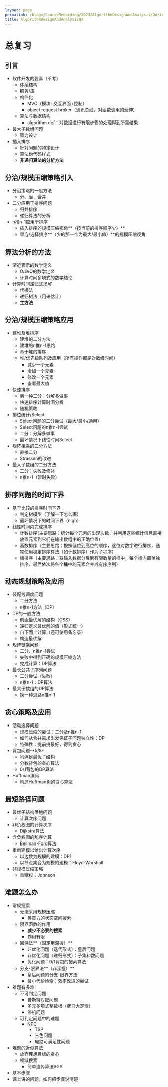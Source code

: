 ```yaml
---
layout: page
permalink: /blogs/CourseRecording/2023/AlgorithmDesignAndAnalysis/QA/index.html
title: AlgorithmDesignAndAnalysisQA
---
```


# 总复习

## 引言

- 软件开发的要素（不考）
    - 体系结构
    - 服务/库
    - 构件化
        - MVC（模块+交互界面+控制）
        - object request broker（通讯总线，对函数调用的延伸）
    - 算法与数据结构
        - algorithm def：对数据进行有限步骤的处理得到所需结果
- 最大子数组问题
    - 蛮力设计
- 插入排序
    - 针对问题的特定设计
    - 算法伪代码样式
    - **非递归算法的分析方法**

## 分治/规模压缩策略引入

- 分治策略的一般方法
    - 分、治、合并
- 二分应用于排序问题
    - 归并排序
    - 递归算法的分析
- n推n-1应用于排序
    - 插入排序的规模压缩视角**（按当前的排序顺序少）**
    - 冒泡/选择排序**（少的那一个为最大/最小值）**的规模压缩视角

## 算法分析的方法

- 渐近表示的数学定义
    - O/Θ/Ω的数学定义
    - 计算时间多项式的数学结论
- 计算时间递归式求解
    - 代换法
    - 递归树法（用来估计）
    - **主方法**

## 分治/规模压缩策略应用

- 建堆及堆排序
    - 建堆的二分方法
    - 建堆的n推n-1思路
    - 基于堆的排序
    - 堆/优先级队列及应用（所有操作都是对数级时间）
        - 减少一个元素
        - 增加一个元素
        - 修改一个元素
        - 查看最大值
- 快速排序
    - 另一种二分：分解多做事
    - 快速排序计算时间分析
    - 随机策略
- 排位统计/Select
    - Select问题的二分尝试（最大/最小/通用）
    - Select问题的n推n-1尝试
    - 二分：分解多做事
    - 最坏情况下线性时间Select
- 矩阵相乘的二分方法
    - 直接二分
    - Strassen的改进
- 最大子数组的二分方法
    - 二分：失败及修补
    - n推n-1（暂时失败）

## 排序问题的时间下界

- 基于比较的排序时间下界
    - 判定树模型（了解一下怎么画）
    - 最坏情况下的时间下界（nlgn）
- 线性时间内完成排序
    - 计数排序(主要思路：统计每个元素的出现次数，并利用这些统计信息直接放置元素到它们在输出数组中的正确位置)
    - 基数排序（主要思路：按照低位到高位的顺序，逐位对数字进行排序，通常使用稳定排序算法（如计数排序）作为子程序）
    - 桶排序（主要思路：将输入数据分散到有限数量的桶中，每个桶内部单独排序，最后依次将各个桶中的元素合并成有序序列）

## 动态规划策略及应用

- 装配线调度问题
    - 二分方法
    - n推n-1方法（DP）
- DP的一般方法
    - 刻画最优解的结构（OSS）
    - 递归定义最优解的值（形式统一）
    - 自下而上计算（还可使用备忘录）
    - 构造最优解
- 矩阵链乘问题
    - 二分、n推n-1尝试
    - 失败中得到正确的规模压缩方法
    - 完成计算：DP算法
- 最长公共子序列问题
    - 二分尝试（失败）
    - n推n-1：DP算法
- 最大子数组的DP算法
    - 换一种思路n推n-1

## 贪心策略及应用

- 活动选择问题
    - 规模压缩的尝试：二分及n推n-1
    - 如何从合并需求出发保证子问题独立性：DP
    - 特殊性：提前挑最好，得到贪心
- 背包问题-*5/8-
    - 均满足最优子结构
    - 分数背包的贪心算法
    - 0/1背包的DP算法
- Huffman编码
    - 构造Huffman树的贪心算法

## 最短路径问题

- 最优子结构落地问题
    - 计算次序问题
- 非负权图的计算次序
    - Dijkstra算法
- 含负权图的乱序计算
    - Bellman-Ford算法
- 重新建模以给出计算次序
    - 以边数为规模的建模：DP1
    - 以节点集合为规模的建模：Floyd-Warshall
- 非规模压缩策略
    - 重赋权：Johnson

## 难题怎么办

- 常规搜索
    - 无法采用规模压缩
        - 类蛮力的状态空间搜索
    - 限界函数的作用
        - **减少不必要的搜索**
        - 作用有限
    - 回溯法**（固定用深搜）**
        - 非优化问题（迭代形式）：皇后问题
        - 非优化问题（递归形式）：子集和数问题
        - 优化问题：0/1背包的搜索算法
    - 分支-限界法**（非深搜）**
        - 皇后问题的分支-限界方法
        - 最小代价检索：效率改进的尝试
- 难题有多难
    - 不可判定问题
        - 普斯特对应问题
        - 多元多项式整数根（费马大定理）
        - 停机问题
    - 可判定问题中的难题
        - NPC
            - TSP
            - 三色问题
            - 电路可满足性问题
- 难题的近似算法
    - 放弃理想目标的贪心
    - 领域搜索
        - 简单遗传算法SGA
- 基本步骤
- 课上讲的问题，如何把步骤说清楚